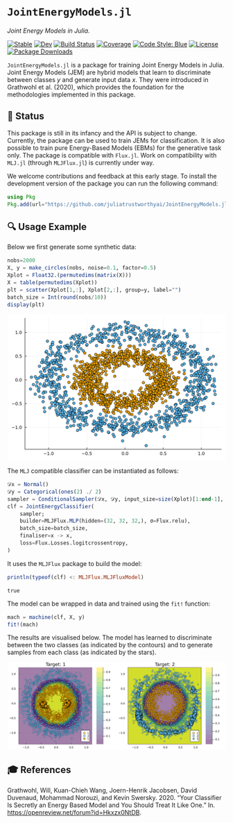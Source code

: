 
# `JointEnergyModels.jl`

*Joint Energy Models in Julia.*

[![Stable](https://img.shields.io/badge/docs-stable-blue.svg)](https://juliatrustworthyai.github.io/JointEnergyModels.jl/stable) [![Dev](https://img.shields.io/badge/docs-dev-blue.svg)](https://juliatrustworthyai.github.io/JointEnergyModels.jl/dev) [![Build Status](https://github.com/juliatrustworthyai/JointEnergyModels.jl/actions/workflows/CI.yml/badge.svg?branch=main)](https://github.com/juliatrustworthyai/JointEnergyModels.jl/actions/workflows/CI.yml?query=branch%3Amain) [![Coverage](https://codecov.io/gh/juliatrustworthyai/JointEnergyModels.jl/branch/main/graph/badge.svg)](https://codecov.io/gh/juliatrustworthyai/JointEnergyModels.jl) [![Code Style: Blue](https://img.shields.io/badge/code%20style-blue-4495d1.svg)](https://github.com/invenia/BlueStyle) [![License](https://img.shields.io/github/license/juliatrustworthyai/JointEnergyModels.jl)](LICENSE) [![Package Downloads](https://shields.io/endpoint?url=https://pkgs.genieframework.com/api/v1/badge/JointEnergyModels/.png)](https://pkgs.genieframework.com?packages=JointEnergyModels)

`JointEnergyModels.jl` is a package for training Joint Energy Models in Julia. Joint Energy Models (JEM) are hybrid models that learn to discriminate between classes $y$ and generate input data $x$. They were introduced in Grathwohl et al. (2020), which provides the foundation for the methodologies implemented in this package.

## 🔁 Status

This package is still in its infancy and the API is subject to change. Currently, the package can be used to train JEMs for classification. It is also possible to train pure Energy-Based Models (EBMs) for the generative task only. The package is compatible with `Flux.jl`. Work on compatibility with `MLJ.jl` (through `MLJFlux.jl`) is currently under way.

We welcome contributions and feedback at this early stage. To install the development version of the package you can run the following command:

``` julia
using Pkg
Pkg.add(url="https://github.com/juliatrustworthyai/JointEnergyModels.jl")
```

## 🔍 Usage Example

Below we first generate some synthetic data:

``` julia
nobs=2000
X, y = make_circles(nobs, noise=0.1, factor=0.5)
Xplot = Float32.(permutedims(matrix(X)))
X = table(permutedims(Xplot))
plt = scatter(Xplot[1,:], Xplot[2,:], group=y, label="")
batch_size = Int(round(nobs/10))
display(plt)
```

![](README_files/figure-commonmark/cell-3-output-1.svg)

The `MLJ` compatible classifier can be instantiated as follows:

``` julia
𝒟x = Normal()
𝒟y = Categorical(ones(2) ./ 2)
sampler = ConditionalSampler(𝒟x, 𝒟y, input_size=size(Xplot)[1:end-1], batch_size=batch_size)
clf = JointEnergyClassifier(
    sampler;
    builder=MLJFlux.MLP(hidden=(32, 32, 32,), σ=Flux.relu),
    batch_size=batch_size,
    finaliser=x -> x,
    loss=Flux.Losses.logitcrossentropy,
)
```

It uses the `MLJFlux` package to build the model:

``` julia
println(typeof(clf) <: MLJFlux.MLJFluxModel)
```

    true

The model can be wrapped in data and trained using the `fit!` function:

``` julia
mach = machine(clf, X, y)
fit!(mach)
```

The results are visualised below. The model has learned to discriminate between the two classes (as indicated by the contours) and to generate samples from each class (as indicated by the stars).

![](README_files/figure-commonmark/cell-8-output-1.svg)

## 🎓 References

Grathwohl, Will, Kuan-Chieh Wang, Joern-Henrik Jacobsen, David Duvenaud, Mohammad Norouzi, and Kevin Swersky. 2020. “Your Classifier Is Secretly an Energy Based Model and You Should Treat It Like One.” In. <https://openreview.net/forum?id=Hkxzx0NtDB>.

